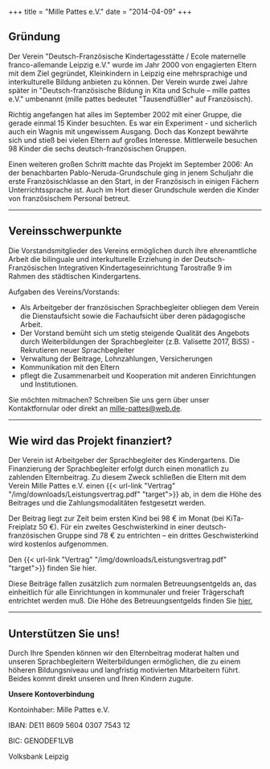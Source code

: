 +++
title = "Mille Pattes e.V."
date = "2014-04-09"
+++




## Gründung

Der Verein "Deutsch-Französische Kindertagesstätte / Ecole maternelle franco-allemande Leipzig e.V." wurde im Jahr 2000 
von engagierten Eltern mit dem Ziel gegründet, Kleinkindern in Leipzig eine mehrsprachige und interkulturelle Bildung 
anbieten zu können. Der Verein wurde zwei Jahre später in "Deutsch-französische Bildung in Kita und Schule – mille pattes e.V." 
umbenannt (mille pattes bedeutet "Tausendfüßler" auf Französisch).

 

Richtig angefangen hat alles im September 2002 mit einer Gruppe, die gerade einmal 15 Kinder besuchten. 
Es war ein Experiment - und sicherlich auch ein Wagnis mit ungewissem Ausgang. Doch das Konzept bewährte 
sich und stieß bei vielen Eltern auf großes Interesse. Mittlerweile besuchen 98 Kinder die sechs deutsch-französischen Gruppen.

 

Einen weiteren großen Schritt machte das Projekt im September 2006: An der benachbarten Pablo-Neruda-Grundschule 
ging in jenem Schuljahr die erste Französischklasse an den Start, in der Französisch in einigen Fächern 
Unterrichtssprache ist. Auch im Hort dieser Grundschule werden die Kinder von französischem Personal betreut.

---

## Vereinsschwerpunkte


Die Vorstandsmitglieder des Vereins ermöglichen durch ihre ehrenamtliche Arbeit die bilinguale und 
interkulturelle Erziehung in der Deutsch-Französischen Integrativen Kindertageseinrichtung 
Tarostraße 9 im Rahmen des städtischen Kindergartens. 

Aufgaben des Vereins/Vorstands: 
  
- Als Arbeitgeber der französischen Sprachbegleiter obliegen dem Verein die Dienstaufsicht sowie die Fachaufsicht über deren pädagogische Arbeit. 
- Der Vorstand bemüht sich um stetig steigende Qualität des Angebots durch Weiterbildungen der Sprachbegleiter (z.B. Valisette 2017, BiSS)
 -Rekrutieren neuer Sprachbegleiter 
- Verwaltung der Beitrage, Lohnzahlungen, Versicherungen
- Kommunikation mit den Eltern
- pflegt die Zusammenarbeit und Kooperation mit anderen Einrichtungen und Institutionen. 

Sie möchten mitmachen? Schreiben Sie uns gern über unser Kontaktfornular oder direkt an mille-pattes@web.de.


---

## Wie wird das Projekt finanziert?

Der Verein ist Arbeitgeber der Sprachbegleiter des Kindergartens. Die Finanzierung der Sprachbegleiter erfolgt 
durch einen monatlich zu zahlenden Elternbeitrag. Zu diesem Zweck schließen die Eltern mit dem Verein Mille Pattes e.V. 
einen {{< url-link "Vertrag" "/img/downloads/Leistungsvertrag.pdf" "target">}} ab, in dem die Höhe des Beitrages und die Zahlungsmodalitäten festgesetzt werden.

 

Der Beitrag liegt zur Zeit beim ersten Kind bei 98 € im Monat (bei KiTa-Freiplatz 50 €). Für ein 
zweites Geschwisterkind in einer deutsch-französischen Gruppe sind 78 € zu entrichten – ein drittes 
Geschwisterkind wird kostenlos aufgenommen.

 

Den {{< url-link "Vertrag" "/img/downloads/Leistungsvertrag.pdf" "target">}} finden Sie hier.

 

 

Diese Beiträge fallen zusätzlich zum normalen Betreuungsentgelds an, das einheitlich für alle Einrichtungen in 
kommunaler und freier Trägerschaft entrichtet werden muß. Die Höhe des Betreuungsentgelds finden Sie 
<a href="https://www.leipzig.de/jugend-familie-und-soziales/kinderbetreuung/elternbeitraege/#c36407" target="_blank">hier.</a>

---

## Unterstützen Sie uns!


Durch Ihre Spenden können wir den Elternbeitrag moderat halten und unseren Sprachbegleitern Weiterbildungen 
ermöglichen, die zu einem höheren Bildungsniveau und langfristig motivierten Mitarbeitern führt. 
Beides kommt direkt unseren und Ihren Kindern zugute.
 

**Unsere Kontoverbindung**


Kontoinhaber: Mille Pattes e.V.

IBAN: DE11 8609 5604 0307 7543 12

BIC: GENODEF1LVB

Volksbank Leipzig
